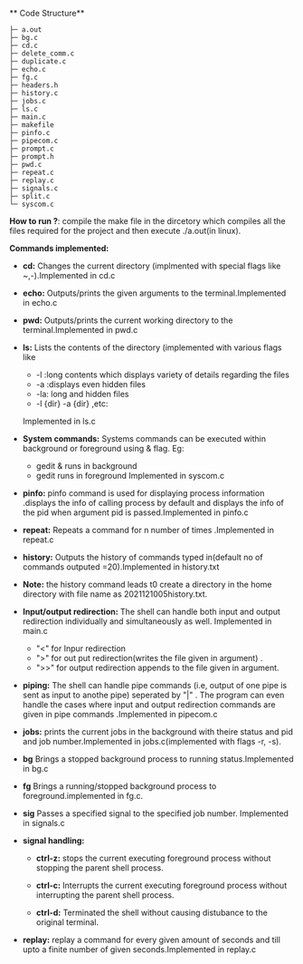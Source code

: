 ** Code Structure**

    ├─ a.out
    ├─ bg.c
    ├─ cd.c
    ├─ delete_comm.c
    ├─ duplicate.c
    ├─ echo.c
    ├─ fg.c
    ├─ headers.h
    ├─ history.c
    ├─ jobs.c
    ├─ ls.c
    ├─ main.c
    ├─ makefile
    ├─ pinfo.c
    ├─ pipecom.c
    ├─ prompt.c
    ├─ prompt.h
    ├─ pwd.c
    ├─ repeat.c
    ├─ replay.c
    ├─ signals.c
    ├─ split.c
    └─ syscom.c

**How to run ?**: compile  the make file in the dircetory which compiles all the files required for the project and then execute ./a.out(in linux).

**Commands implemented:**

- **cd:** Changes the current directory (implmented with special flags like ~,-).Implemented in cd.c

- **echo:** Outputs/prints the given arguments to the terminal.Implemented in echo.c

- **pwd:** Outputs/prints the current working directory to the terminal.Implemented in pwd.c

- **ls:** Lists the contents of the directory (implemented with various flags like 
    - -l :long contents which displays variety of details regarding the files
    - -a :displays even hidden files
    - -la: long and hidden files
    - -l {dir} -a {dir} ,etc:

    Implemented in ls.c


- **System commands:** Systems commands can be executed within background or foreground using & flag. Eg:
    - gedit & runs in background
    - gedit runs in foreground
Implemented in syscom.c


- **pinfo:** pinfo command is used for displaying process information .displays the info of calling process by default and displays the info of the pid when argument pid is passed.Implemented in pinfo.c

- **repeat:** Repeats a command for n number of times .Implemented in repeat.c

- **history:** Outputs the history of commands typed in(default no of commands outputed =20).Implemented in history.txt

- **Note:** the history command leads t0 create a directory in the home directory with file name as 2021121005history.txt.

- **Input/output redirection:**
The shell can handle both input and output redirection individually and simultaneously as well. Implemented in main.c
    -  "<"  for Inpur redirection
    - ">" for out put redirection(writes the file given in argument) . 
    - ">>" for output redirection appends to the  file given in argument.


- **piping:** The shell can handle pipe commands (i.e, output of one pipe is sent as input to anothe pipe) seperated by "|" . The program can even handle the cases where input and output redirection commands are given in pipe commands .Implemented in pipecom.c

- **jobs:** prints the current jobs in the background with theire status and pid and job number.Implemented in jobs.c(implemented with flags -r, -s).

- **bg** Brings a stopped background process to running status.Implemented in bg.c

- **fg** Brings a running/stopped background process to foreground.implemented in fg.c.

- **sig** Passes a specified signal to the specified job number. Implemented in signals.c

- **signal handling:**
    - **ctrl-z:** stops the current executing foreground process without stopping the parent shell process.

    - **ctrl-c:** Interrupts the current executing foreground process without interrupting the parent shell process.

    - **ctrl-d:** Terminated the shell without causing distubance to the original terminal.

- **replay:** replay a command for every given amount of seconds and till upto a finite number of given seconds.Implemented in replay.c










